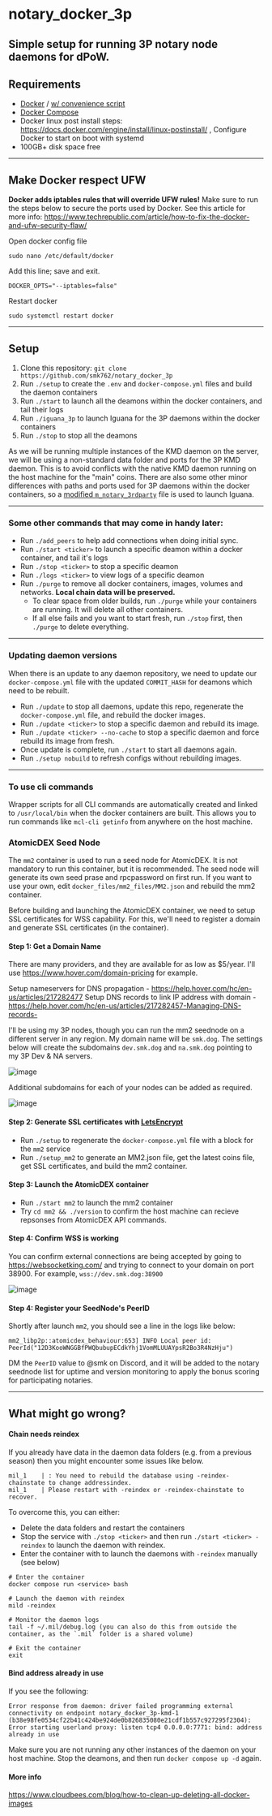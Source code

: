# notary_docker_3p

Simple setup for running 3P notary node daemons for dPoW.
---
## Requirements

 - [Docker](https://docs.docker.com/engine/install/ubuntu/) / [w/ convenience script](https://docs.docker.com/engine/install/ubuntu/#install-using-the-convenience-script)
 - [Docker Compose](https://docs.docker.com/compose/install/linux/#install-using-the-repository)
 - Docker linux post install steps: https://docs.docker.com/engine/install/linux-postinstall/ , Configure Docker to start on boot with systemd
 - 100GB+ disk space free
---
## Make Docker respect UFW

**Docker adds iptables rules that will override UFW rules!** 
Make sure to run the steps below to secure the ports used by Docker. See this article for more info: https://www.techrepublic.com/article/how-to-fix-the-docker-and-ufw-security-flaw/

Open docker config file
```
sudo nano /etc/default/docker
```

Add this line; save and exit.
```
DOCKER_OPTS="--iptables=false"
```

Restart docker
```
sudo systemctl restart docker
```
---
## Setup

1. Clone this repository: `git clone https://github.com/smk762/notary_docker_3p`
2. Run `./setup` to create the `.env` and `docker-compose.yml` files and build the daemon containers
3. Run `./start` to launch all the deamons within the docker containers, and tail their logs
4. Run `./iguana_3p` to launch Iguana for the 3P daemons within the docker containers
5. Run `./stop` to stop all the deamons

As we will be running multiple instances of the KMD daemon on the server, we will be using a non-standard data folder and ports for the 3P KMD daemon. This is to avoid conflicts with the native KMD daemon running on the host machine for the "main" coins.
There are also some other minor differences with paths and ports used for 3P daemons within the docker containers, so a [modified `m_notary_3rdparty`](https://github.com/KomodoPlatform/dPoW/blob/season-seven/iguana/m_notary_3rdparty_docker) file is used to launch Iguana.

---
### Some other commands that may come in handy later:
- Run `./add_peers` to help add connections when doing initial sync.
- Run `./start <ticker>` to launch a specific deamon within a docker container, and tail it's logs
- Run `./stop <ticker>` to stop a specific deamon
- Run `./logs <ticker>` to view logs of a specific deamon
- Run `./purge` to remove all docker containers, images, volumes and networks. **Local chain data will be preserved.**
    - To clear space from older builds, run `./purge` while your containers are running. It will delete all other containers.
    - If all else fails and you want to start fresh, run `./stop` first, then `./purge` to delete everything.

---
### Updating daemon versions

When there is an update to any daemon repository, we need to update our `docker-compose.yml` file with the updated `COMMIT_HASH` for deamons which need to be rebuilt.
- Run `./update` to stop all daemons, update this repo, regenerate the `docker-compose.yml` file, and rebuild the docker images.
- Run `./update <ticker>` to stop a specific daemon and rebuild its image.
- Run `./update <ticker> --no-cache` to stop a specific daemon and force rebuild its image from fresh.
- Once update is complete, run `./start` to start all daemons again.
- Run `./setup nobuild` to refresh configs without rebuilding images. 

---
### To use cli commands
Wrapper scripts for all CLI commands are automatically created and linked to `/usr/local/bin` when the docker containers are built. This allows you to run commands like `mcl-cli getinfo` from anywhere on the host machine.


### AtomicDEX Seed Node
The `mm2` container is used to run a seed node for AtomicDEX. It is not mandatory to run this container, but it is recommended.
The seed node will generate its own seed prase and rpcpassword on first run. If you want to use your own, edit `docker_files/mm2_files/MM2.json` and rebuild the mm2 container.

Before building and launching the AtomicDEX container, we need to setup SSL certificates for WSS capability. For this, we'll need to register a domain and generate SSL certificates (in the container). 

#### Step 1: Get a Domain Name
There are many providers, and they are available for as low as $5/year. I'll use https://www.hover.com/domain-pricing for example.

Setup nameservers for DNS propagation - https://help.hover.com/hc/en-us/articles/217282477
Setup DNS records to link IP address with domain - https://help.hover.com/hc/en-us/articles/217282457-Managing-DNS-records-

I'll be using my 3P nodes, though you can run the mm2 seednode on a different server in any region.
My domain name will be `smk.dog`. The settings below will create the subdomains `dev.smk.dog` and `na.smk.dog` pointing to my 3P Dev & NA servers.

![image](https://user-images.githubusercontent.com/35845239/171760406-3dfb473a-5db9-47eb-bdaf-3b4e81ae739c.png)

Additional subdomains for each of your nodes can be added as required.

![image](https://user-images.githubusercontent.com/35845239/171760521-1f0c3a59-3fbd-4c9e-8abf-6249bd856c57.png)


#### Step 2: Generate SSL certificates with [LetsEncrypt](https://letsencrypt.org/getting-started/)

- Run `./setup` to regenerate the `docker-compose.yml` file with a block for the `mm2` service
- Run `./setup_mm2` to generate an MM2.json file, get the latest coins file, get SSL certificates, and build the mm2 container.

#### Step 3: Launch the AtomicDEX container

- Run `./start mm2` to launch the mm2 container
- Try `cd mm2 && ./version` to confirm the host machine can recieve repsonses from AtomicDEX API commands.

#### Step 4: Confirm WSS is working

You can confirm external connections are being accepted by going to https://websocketking.com/ and trying to connect to your domain on port 38900. For example, `wss://dev.smk.dog:38900`

![image](https://user-images.githubusercontent.com/35845239/171772951-86d6fb8e-c9d0-40ee-88b6-3124a942d1b8.png)

#### Step 4: Register your SeedNode's PeerID

Shortly after launch `mm2`, you should see a line in the logs like below:
```
mm2_libp2p::atomicdex_behaviour:653] INFO Local peer id: PeerId("12D3KooWNGGBfPWQbubupECdkYhj1VomMLUUAYpsR2Bo3R4NzHju")
```

DM the `PeerID` value to @smk on Discord, and it will be added to the notary seednode list for uptime and version monitoring to apply the bonus scoring for participating notaries.



---
## What might go wrong?

#### Chain needs reindex

If you already have data in the daemon data folders (e.g. from a previous season) then you might encounter some issues like below.
```
mil_1    | : You need to rebuild the database using -reindex-chainstate to change addressindex.
mil_1    | Please restart with -reindex or -reindex-chainstate to recover.
```

To overcome this, you can either:
- Delete the data folders and restart the containers
- Stop the service with `./stop <ticker>` and then run `./start <ticker> -reindex` to launch the daemon with reindex.
- Enter the container with to launch the daemons with `-reindex` manually (see below)

```
# Enter the container
docker compose run <service> bash

# Launch the daemon with reindex
mild -reindex

# Monitor the daemon logs
tail -f ~/.mil/debug.log (you can also do this from outside the container, as the `.mil` folder is a shared volume)

# Exit the container
exit
```
#### Bind address already in use

If you see the following:
```
Error response from daemon: driver failed programming external connectivity on endpoint notary_docker_3p-kmd-1 (b38e98fe0534cf22b41c424be924de0b826835080e21cdf1b557c927295f2304): Error starting userland proxy: listen tcp4 0.0.0.0:7771: bind: address already in use
```

Make sure you are not running any other instances of the daemon on your host machine. Stop the deamons, and then run `docker compose up -d` again.

#### More info

https://www.cloudbees.com/blog/how-to-clean-up-deleting-all-docker-images
